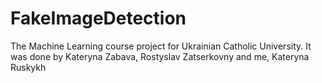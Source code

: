 # FakeImageDetection
The Machine Learning course project for Ukrainian Catholic University. It was done by Kateryna Zabava, Rostyslav Zatserkovny and me, Kateryna Ruskykh 
